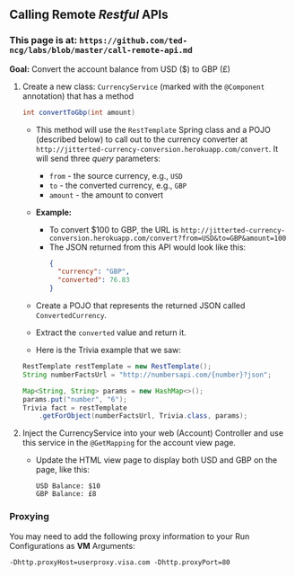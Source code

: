 ## Calling Remote *Restful* APIs

### This page is at: `https://github.com/ted-ncg/labs/blob/master/call-remote-api.md`

**Goal:** Convert the account balance from USD ($) to GBP (£)

1. Create a new class: `CurrencyService` (marked with the `@Component` annotation) that has a method

    ```java
    int convertToGbp(int amount)
    ```

   * This method will use the `RestTemplate` Spring class and a POJO (described below) to call out to the currency converter at `http://jitterted-currency-conversion.herokuapp.com/convert`.
     It will send three *query* parameters:
       * `from` - the source currency, e.g., `USD`
       * `to` - the converted currency, e.g., `GBP`
       * `amount` - the amount to convert
   * **Example:**
       * To convert $100 to GBP, the URL is `http://jitterted-currency-conversion.herokuapp.com/convert?from=USD&to=GBP&amount=100`
       * The JSON returned from this API would look like this:
          ```json
          {
            "currency": "GBP",
            "converted": 76.83
          }
          ```
   * Create a POJO that represents the returned JSON called `ConvertedCurrency`.
   * Extract the `converted` value and return it.

   * Here is the Trivia example that we saw:
   
    ```java
    RestTemplate restTemplate = new RestTemplate();
    String numberFactsUrl = "http://numbersapi.com/{number}?json";

    Map<String, String> params = new HashMap<>();
    params.put("number", "6");
    Trivia fact = restTemplate
        .getForObject(numberFactsUrl, Trivia.class, params);
    ```

1. Inject the CurrencyService into your web (Account) Controller and use this service in the `@GetMapping` for the account view page.

   * Update the HTML view page to display both USD and GBP on the page, like this:
     ```
     USD Balance: $10
     GBP Balance: £8
     ```

### Proxying

You may need to add the following proxy information to your Run Configurations as **VM** Arguments:

    -Dhttp.proxyHost=userproxy.visa.com -Dhttp.proxyPort=80

